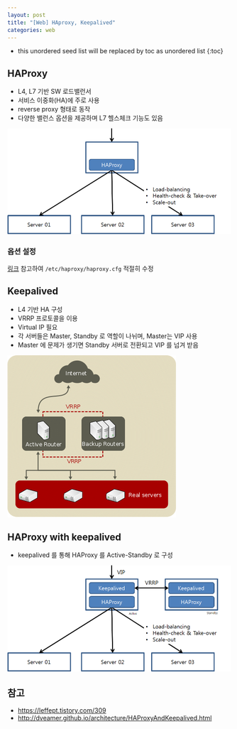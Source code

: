 ```yaml
---
layout: post
title: "[Web] HAproxy, Keepalived"
categories: web
---
```


* this unordered seed list will be replaced by toc as unordered list
{:toc}

## HAProxy

- L4, L7 기반 SW 로드밸런서
- 서비스 이중화(HA)에 주로 사용
- reverse proxy 형태로 동작
- 다양한 밸런스 옵션을 제공하며 L7 헬스체크 기능도 있음

![haproxy](/assets/img/haproxy.png)

### 옵션 설정

[링크](https://www.haproxy.com/blog/the-four-essential-sections-of-an-haproxy-configuration/) 참고하여 `/etc/haproxy/haproxy.cfg` 적절히 수정

## Keepalived

- L4 기반 HA 구성
- VRRP 프로토콜을 이용
- Virtual IP 필요
- 각 서버들은 Master, Standby 로 역할이 나뉘며, Master는 VIP 사용
- Master 에 문제가 생기면 Standby 서버로 전환되고 VIP 를 넘겨 받음

![keepalived](/assets/img/keepalived.png)

## HAProxy with keepalived

- keepalived 를 통해 HAProxy 를 Active-Standby 로 구성

![haproxy with keepalived](/assets/img/haproxy-keepalived.png)

## 참고

- <https://leffept.tistory.com/309>
- <http://dveamer.github.io/architecture/HAProxyAndKeepalived.html>